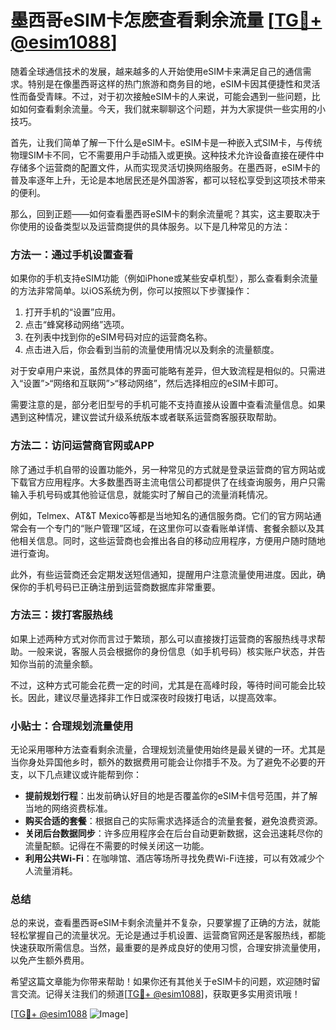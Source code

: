 # 墨西哥eSIM卡怎麽查看剩余流量 [[TG💪+ @esim1088](https://t.me/s/esim1088)]

随着全球通信技术的发展，越来越多的人开始使用eSIM卡来满足自己的通信需求。特别是在像墨西哥这样的热门旅游和商务目的地，eSIM卡因其便捷性和灵活性而备受青睐。不过，对于初次接触eSIM卡的人来说，可能会遇到一些问题，比如如何查看剩余流量。今天，我们就来聊聊这个问题，并为大家提供一些实用的小技巧。

首先，让我们简单了解一下什么是eSIM卡。eSIM卡是一种嵌入式SIM卡，与传统物理SIM卡不同，它不需要用户手动插入或更换。这种技术允许设备直接在硬件中存储多个运营商的配置文件，从而实现灵活切换网络服务。在墨西哥，eSIM卡的普及率逐年上升，无论是本地居民还是外国游客，都可以轻松享受到这项技术带来的便利。

那么，回到正题——如何查看墨西哥eSIM卡的剩余流量呢？其实，这主要取决于你使用的设备类型以及运营商提供的具体服务。以下是几种常见的方法：

### 方法一：通过手机设置查看

如果你的手机支持eSIM功能（例如iPhone或某些安卓机型），那么查看剩余流量的方法非常简单。以iOS系统为例，你可以按照以下步骤操作：

1. 打开手机的“设置”应用。
2. 点击“蜂窝移动网络”选项。
3. 在列表中找到你的eSIM号码对应的运营商名称。
4. 点击进入后，你会看到当前的流量使用情况以及剩余的流量额度。

对于安卓用户来说，虽然具体的界面可能略有差异，但大致流程是相似的。只需进入“设置”>“网络和互联网”>“移动网络”，然后选择相应的eSIM卡即可。

需要注意的是，部分老旧型号的手机可能不支持直接从设置中查看流量信息。如果遇到这种情况，建议尝试升级系统版本或者联系运营商客服获取帮助。

### 方法二：访问运营商官网或APP

除了通过手机自带的设置功能外，另一种常见的方式就是登录运营商的官方网站或下载官方应用程序。大多数墨西哥主流电信公司都提供了在线查询服务，用户只需输入手机号码或其他验证信息，就能实时了解自己的流量消耗情况。

例如，Telmex、AT&T Mexico等都是当地知名的通信服务商。它们的官方网站通常会有一个专门的“账户管理”区域，在这里你可以查看账单详情、套餐余额以及其他相关信息。同时，这些运营商也会推出各自的移动应用程序，方便用户随时随地进行查询。

此外，有些运营商还会定期发送短信通知，提醒用户注意流量使用进度。因此，确保你的手机号码已正确注册到运营商数据库非常重要。

### 方法三：拨打客服热线

如果上述两种方式对你而言过于繁琐，那么可以直接拨打运营商的客服热线寻求帮助。一般来说，客服人员会根据你的身份信息（如手机号码）核实账户状态，并告知你当前的流量余额。

不过，这种方式可能会花费一定的时间，尤其是在高峰时段，等待时间可能会比较长。因此，建议尽量选择非工作日或深夜时段拨打电话，以提高效率。

### 小贴士：合理规划流量使用

无论采用哪种方法查看剩余流量，合理规划流量使用始终是最关键的一环。尤其是当你身处异国他乡时，额外的数据费用可能会让你措手不及。为了避免不必要的开支，以下几点建议或许能帮到你：

- **提前规划行程**：出发前确认好目的地是否覆盖你的eSIM卡信号范围，并了解当地的网络资费标准。
- **购买合适的套餐**：根据自己的实际需求选择适合的流量套餐，避免浪费资源。
- **关闭后台数据同步**：许多应用程序会在后台自动更新数据，这会迅速耗尽你的流量配额。记得在不需要的时候关闭这一功能。
- **利用公共Wi-Fi**：在咖啡馆、酒店等场所寻找免费Wi-Fi连接，可以有效减少个人流量消耗。

### 总结

总的来说，查看墨西哥eSIM卡剩余流量并不复杂，只要掌握了正确的方法，就能轻松掌握自己的流量状况。无论是通过手机设置、运营商官网还是客服热线，都能快速获取所需信息。当然，最重要的是养成良好的使用习惯，合理安排流量使用，以免产生额外费用。

希望这篇文章能为你带来帮助！如果你还有其他关于eSIM卡的问题，欢迎随时留言交流。记得关注我们的频道[[TG💪+ @esim1088](https://t.me/s/esim1088)]，获取更多实用资讯哦！

[[TG💪+ @esim1088](https://t.me/s/esim1088) ![Image](https://i.postimg.cc/4NQfJmqS/Snipaste-2025-05-13-00-14-12.png)]